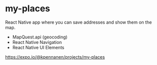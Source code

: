 # my-places
React Native app where you can save addresses and show them on the map. 
- MapQuest.api (geocoding) 
- React Native Navigation 
- React Native UI Elements

https://expo.io/@kpennanen/projects/my-places
